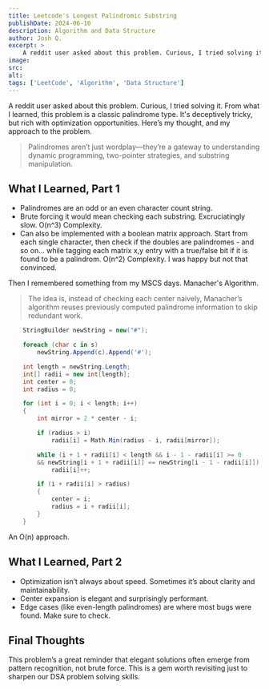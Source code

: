 ```yaml
---
title: Leetcode's Longest Palindromic Substring
publishDate: 2024-06-10
description: Algorithm and Data Structure
author: Josh Q.
excerpt: >
    A reddit user asked about this problem. Curious, I tried solving it. From what I learned, this problem is a classic palindrome type. It's deceptively tricky, but rich with optimization opportunities. Here’s my thought, and my approach to the problem.
image:
src:
alt:
tags: ['LeetCode', 'Algorithm', 'Data Structure']
---
```


A reddit user asked about this problem. Curious, I tried solving it. From what I learned, this problem is a classic palindrome type. It's deceptively tricky, but rich with optimization opportunities. Here’s my thought, and my approach to the problem.

>Palindromes aren’t just wordplay—they’re a gateway to understanding dynamic programming, two-pointer strategies, and substring manipulation.

## What I Learned, Part 1
- Palindromes are an odd or an even character count string.
- Brute forcing it would mean checking each substring. Excruciatingly slow. O(n^3) Complexity.
- Can also be implemented with a boolean matrix approach. Start from each single character, then check if the doubles are palindromes - and so on... while tagging each matrix x,y entry with a true/false bit if it is found to be a palindrom. O(n^2) Complexity. I was happy but not that convinced.

Then I remembered something from my MSCS days. Manacher's Algorithm.

>The idea is, instead of checking each center naively, Manacher’s algorithm reuses previously computed palindrome information to skip redundant work.

```c# showLineNumbers
    StringBuilder newString = new("#");

    foreach (char c in s)
        newString.Append(c).Append('#');

    int length = newString.Length;
    int[] radii = new int[length];
    int center = 0;
    int radius = 0;

    for (int i = 0; i < length; i++)
    {
        int mirror = 2 * center - i;

        if (radius > i)
            radii[i] = Math.Min(radius - i, radii[mirror]);

        while (i + 1 + radii[i] < length && i - 1 - radii[i] >= 0 
        && newString[i + 1 + radii[i]] == newString[i - 1 - radii[i]])
            radii[i]++;

        if (i + radii[i] > radius)
        {
            center = i;
            radius = i + radii[i];
        }
    }
```
An O(n) approach.

## What I Learned, Part 2
- Optimization isn’t always about speed. Sometimes it’s about clarity and maintainability.
- Center expansion is elegant and surprisingly performant.
- Edge cases (like even-length palindromes) are where most bugs were found. Make sure to check.

## Final Thoughts
This problem’s a great reminder that elegant solutions often emerge from pattern recognition, not brute force. This is a gem worth revisiting just to sharpen our DSA problem solving skills.

